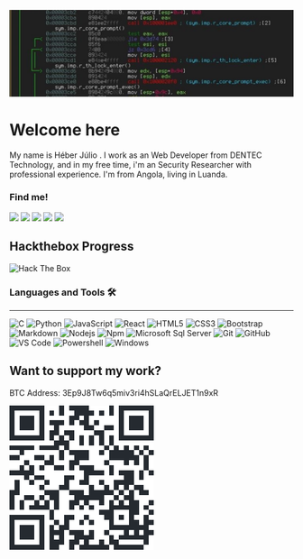 <p align="center">
  <img src="./background.jpg">
</p>

# Welcome here

My name is Héber Júlio . I work as an Web Developer from DENTEC Technology, and in my free time, i'm an Security Researcher with professional experience. I'm from Angola, living in Luanda.

### Find me!
[<img src='https://cdn.jsdelivr.net/npm/simple-icons@3.0.1/icons/github.svg' height='40'>](https://github.com/kurogai)
[<img src='https://cdn.jsdelivr.net/npm/simple-icons@3.0.1/icons/linkedin.svg' height='40'>](https://www.linkedin.com/in/h%C3%A9ber-j%C3%BAlio-496120190/)
[<img src='https://cdn.jsdelivr.net/npm/simple-icons@3.0.1/icons/facebook.svg' height='40'>](https://www.facebook.com/heber.julio.165)
[<img src='https://cdn.jsdelivr.net/npm/simple-icons@3.0.1/icons/twitter.svg' height='40'>](https://twitter.com/kurogai_pwn)
[<img src='https://cdn.jsdelivr.net/npm/simple-icons@3.0.1/icons/hackerone.svg' height='40'>](https://hackerone.com/kurogai/)

## Hackthebox Progress
<img src="http://www.hackthebox.eu/badge/image/290062" alt="Hack The Box">

### Languages and Tools 🛠 
---
![C](http://img.shields.io/badge/-C-A8B9CC?style=flat-square&logo=c&logoColor=ffffff)
![Python](http://img.shields.io/badge/-Python-3776AB?style=flat-square&logo=python&logoColor=ffffff)
![JavaScript](https://img.shields.io/badge/-JavaScript-%23F7DF1C?style=flat-square&logo=javascript&logoColor=000000&labelColor=%23F7DF1C&color=%23FFCE5A)
![React](https://img.shields.io/badge/-React-61DAFB?style=flat-square&logo=react&logoColor=ffffff)
![HTML5](https://img.shields.io/badge/-HTML5-%23E44D27?style=flat-square&logo=html5&logoColor=ffffff)
![CSS3](https://img.shields.io/badge/-CSS3-%231572B6?style=flat-square&logo=css3)
![Bootstrap](https://img.shields.io/badge/-Bootstrap-563D7C?style=flat-square&logo=Bootstrap)
![Markdown](https://img.shields.io/badge/-Markdown-000000?style=flat-square&logo=markdown)
![Nodejs](https://img.shields.io/badge/-Nodejs-339933?style=flat-square&logo=Node.js&logoColor=ffffff)
![Npm](https://img.shields.io/badge/-npm-CB3837?style=flat-square&logo=npm)
![Microsoft Sql Server](https://img.shields.io/badge/-Sql%20Server-CC2927?style=flat-square&logo=microsoft-sql-server&logoColor=ffffff)
![Git](https://img.shields.io/badge/-Git-%23F05032?style=flat-square&logo=git&logoColor=%23ffffff)
![GitHub](https://img.shields.io/badge/-GitHub-181717?style=flat-square&logo=github)
![VS Code](http://img.shields.io/badge/-VS%20Code-007ACC?style=flat-square&logo=visual-studio-code&logoColor=ffffff)
![Powershell](http://img.shields.io/badge/-Powershell-5391FE?style=flat-square&logo=powershell&logoColor=ffffff)
![Windows](http://img.shields.io/badge/-Windows-0078D6?style=flat-square&logo=windows&logoColor=ffffff)

## Want to support my work?
BTC Address: 3Ep9J8Tw6q5miv3ri4hSLaQrELJET1n9xR
<p>
<img src="baixados.png">
</p>
